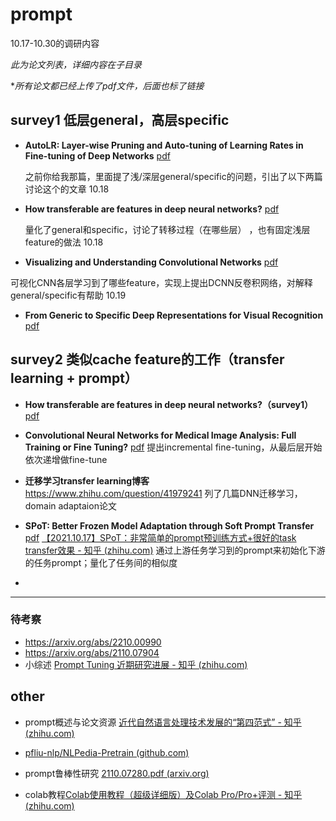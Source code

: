 # prompt

10.17-10.30的调研内容

*此为论文列表，详细内容在子目录*

**所有论文都已经上传了pdf文件，后面也标了链接*



## survey1 低层general，高层specific

* **AutoLR: Layer-wise Pruning and Auto-tuning of Learning Rates in Fine-tuning of Deep Networks**	[pdf](https://ojs.aaai.org/index.php/AAAI/article/view/16350)

  之前你给我那篇，里面提了浅/深层general/specific的问题，引出了以下两篇讨论这个的文章 10.18

* **How transferable are features in deep neural networks?**	[pdf](https://proceedings.neurips.cc/paper/2014/hash/375c71349b295fbe2dcdca9206f20a06-Abstract.html)

  量化了general和specific，讨论了转移过程（在哪些层） ，也有固定浅层feature的做法 10.18

* **Visualizing and Understanding Convolutional Networks**	[pdf](https://link.springer.com/chapter/10.1007/978-3-319-10590-1_53)

​		可视化CNN各层学习到了哪些feature，实现上提出DCNN反卷积网络，对解释general/specific有帮助 10.19

* **From Generic to Specific Deep Representations for Visual Recognition**  [pdf](https://www.cv-foundation.org/openaccess/content_cvpr_workshops_2015/W03/html/Azizpour_From_Generic_to_2015_CVPR_paper.html)



## survey2 类似cache feature的工作（transfer learning + prompt）

* **How transferable are features in deep neural networks?（survey1）**	[pdf](https://proceedings.neurips.cc/paper/2014/hash/375c71349b295fbe2dcdca9206f20a06-Abstract.html)

* **Convolutional Neural Networks for Medical Image Analysis: Full Training or Fine Tuning?** 	[pdf](https://ieeexplore.ieee.org/abstract/document/7426826)
	提出incremental fine-tuning，从最后层开始依次递增做fine-tune
	
* **迁移学习transfer learning博客** https://www.zhihu.com/question/41979241
  列了几篇DNN迁移学习，domain adaptaion论文
  
* **SPoT: Better Frozen Model Adaptation through Soft Prompt Transfer**  [pdf](https://arxiv.org/pdf/2110.07904.pdf) 
[【2021.10.17】SPoT：非常简单的prompt预训练方式+很好的task transfer效果 - 知乎 (zhihu.com)](https://zhuanlan.zhihu.com/p/422472763)
  通过上游任务学习到的prompt来初始化下游的任务prompt；量化了任务间的相似度

* 

  ---

  ### 待考察

  * https://arxiv.org/abs/2210.00990
  * https://arxiv.org/abs/2110.07904
  * 小综述 [Prompt Tuning 近期研究进展 - 知乎 (zhihu.com)](https://zhuanlan.zhihu.com/p/422921903)



## other

* prompt概述与论文资源 [近代自然语言处理技术发展的“第四范式” - 知乎 (zhihu.com)](https://zhuanlan.zhihu.com/p/395115779)
* [pfliu-nlp/NLPedia-Pretrain (github.com)](https://github.com/pfliu-nlp/NLPedia-Pretrain)
* prompt鲁棒性研究 [2110.07280.pdf (arxiv.org)](https://arxiv.org/pdf/2110.07280.pdf)

* colab教程[Colab使用教程（超级详细版）及Colab Pro/Pro+评测 - 知乎 (zhihu.com)](https://zhuanlan.zhihu.com/p/527663163)

